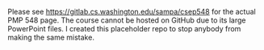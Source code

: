 Please see https://gitlab.cs.washington.edu/sampa/csep548 for the actual PMP 548 page. The course cannot be hosted on GitHub due to its large PowerPoint files. I created this placeholder repo to stop anybody from making the same mistake.
